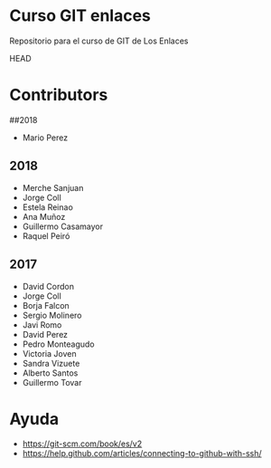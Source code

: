 # Curso GIT enlaces
Repositorio para el curso de GIT de Los Enlaces

HEAD

# Contributors


##2018

* Mario Perez

## 2018

* Merche Sanjuan
* Jorge Coll
* Estela Reinao
* Ana Muñoz
* Guillermo Casamayor
* Raquel Peiró


## 2017

* David Cordon
* Jorge Coll
* Borja Falcon
* Sergio Molinero
* Javi Romo
* David Perez
* Pedro Monteagudo
* Victoria Joven
* Sandra Vizuete
* Alberto Santos
* Guillermo Tovar


# Ayuda
* https://git-scm.com/book/es/v2
* https://help.github.com/articles/connecting-to-github-with-ssh/
